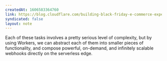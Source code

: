 ```yaml
---
createdAt: 1606583364760
link: https://blog.cloudflare.com/building-black-friday-e-commerce-experiences-with-jamstack-and-cloudflare-workers/
syndicated: false
layout: note
---
```


Each of these tasks involves a pretty serious level of complexity, but by using Workers, we can abstract each of them into smaller pieces of functionality, and compose powerful, on-demand, and infinitely scalable webhooks directly on the serverless edge.
